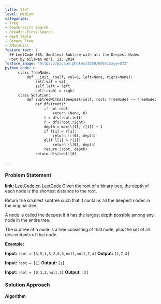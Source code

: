 ```yaml
---
title: 525*
level: medium
categories:
- Tree
- Depth-First Search
- Breadth-First Search
- Hash Table
- Binary Tree
- AMateList
feature_text: |
  ## LeetCode 865. Smallest Subtree with all the Deepest Nodes
  Post by ailswan Apri. 12, 2024
feature_image: "https://picsum.photos/2560/600?image=872"
python_code: >
      class TreeNode:
          def __init__(self, val=0, left=None, right=None):
              self.val = val
              self.left = left
              self.right = right
      class Solution:
          def subtreeWithAllDeepest(self, root: TreeNode) -> TreeNode:
              def dfs(root):
                  if not root:
                      return (None, 0)
                  l = dfs(root.left)
                  r = dfs(root.right)
                  depth = max(l[1], r[1]) + 1
                  if l[1] < r[1]:
                      return (r[0], depth)
                  elif l[1] > r[1]:
                      return (l[0], depth)
                  return (root, depth)
              return dfs(root)[0]
                      
---
```


### Problem Statement
**link:**
[LeetCode.cn](https://leetcode.cn/problems/smallest-subtree-with-all-the-deepest-nodes/)
[LeetCode](https://leetcode.com/smallest-subtree-with-all-the-deepest-nodes/)
Given the root of a binary tree, the depth of each node is the shortest distance to the root.

Return the smallest subtree such that it contains all the deepest nodes in the original tree.

A node is called the deepest if it has the largest depth possible among any node in the entire tree.

The subtree of a node is a tree consisting of that node, plus the set of all descendants of that node.

**Example:**

**Input:** `root = [3,5,1,6,2,0,8,null,null,7,4]`
**Output:** `[2,7,4]`

**Input:** `root = [1]`
**Output:** `[1]`

**Input:** `root = [0,1,3,null,2]`
**Output:** `[2]`
 
 
### Solution Approach
 
#### Algorithm
 